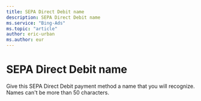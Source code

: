 ```yaml
---
title: SEPA Direct Debit name
description: SEPA Direct Debit name
ms.service: "Bing-Ads"
ms.topic: "article"
author: eric-urban
ms.author: eur
---
```


# SEPA Direct Debit name

Give this SEPA Direct Debit payment method a name that you will recognize. Names can't be more than 50 characters.


